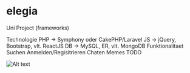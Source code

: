 # elegia
Uni Project (frameworks) 

Technologie
    PHP -> Symphony oder CakePHP/Laravel
    JS -> jQuery, Bootstrap, vlt. ReactJS
    DB -> MySQL, ER, vlt. MongoDB
Funktionalitaet
    Suchen
    Anmelden/Regisitrieren
    Chaten
    Memes
    TODO
    
    
![Alt text](http://www.pngmart.com/files/7/Web-Design-PNG-Picture.png?raw=true "Architecture")
